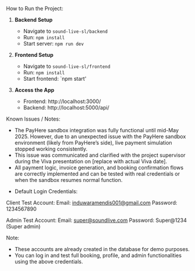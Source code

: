 How to Run the Project:

1. **Backend Setup**
   - Navigate to `sound-live-sl/backend`
   - Run: `npm install`
   - Start server: `npm run dev`

2. **Frontend Setup**
   - Navigate to `sound-live-sl/frontend`
   - Run: `npm install`
   - Start frontend: `npm start'

3. **Access the App**
   - Frontend: http://localhost:3000/
   - Backend: http://localhost:5000/api/


Known Issues / Notes:

- The PayHere sandbox integration was fully functional until mid-May 2025. However, due to an unexpected issue with the PayHere sandbox environment (likely from PayHere’s side), live payment simulation stopped working consistently.
- This issue was communicated and clarified with the project supervisor during the Viva presentation on [replace with actual Viva date].
- All payment logic, invoice generation, and booking confirmation flows are correctly implemented and can be tested with real credentials or when the sandbox resumes normal function.


* Default Login Credentials:

Client Test Account:
  Email: induwaramendis001@gmail.com
  Password: 1234567890

Admin Test Account:
  Email: super@soundlive.com
  Password: Super@1234 (Super admin)

Note:
- These accounts are already created in the database for demo purposes.
- You can log in and test full booking, profile, and admin functionalities using the above credentials.
